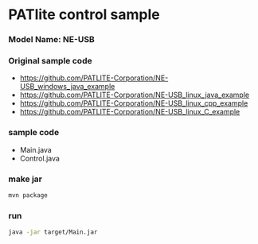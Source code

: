 # PATlite control sample

### Model Name: NE-USB

### Original sample code
* https://github.com/PATLITE-Corporation/NE-USB_windows_java_example
* https://github.com/PATLITE-Corporation/NE-USB_linux_java_example
* https://github.com/PATLITE-Corporation/NE-USB_linux_cpp_example
* https://github.com/PATLITE-Corporation/NE-USB_linux_C_example

### sample code
* Main.java
* Control.java

### make jar
```bash
mvn package
```

### run
```bash
java -jar target/Main.jar 
```